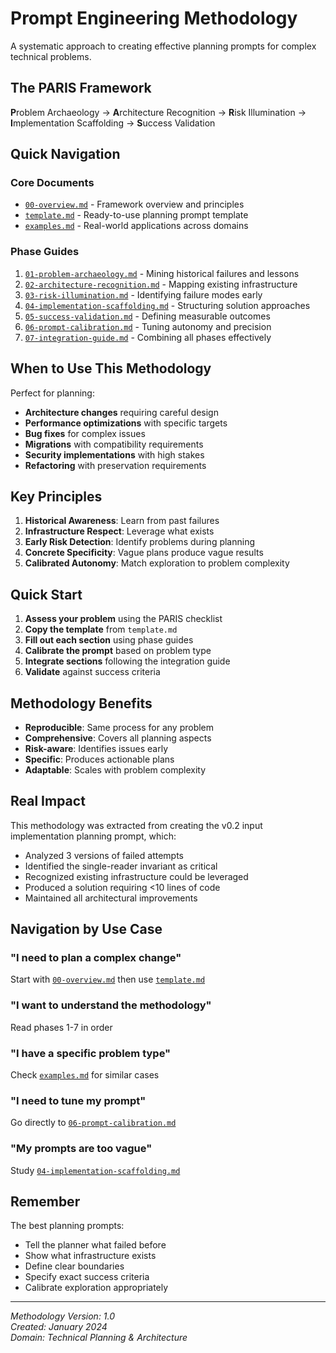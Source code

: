 # Prompt Engineering Methodology

A systematic approach to creating effective planning prompts for complex technical problems.

## The PARIS Framework

**P**roblem Archaeology → **A**rchitecture Recognition → **R**isk Illumination → **I**mplementation Scaffolding → **S**uccess Validation

## Quick Navigation

### Core Documents
- [`00-overview.md`](00-overview.md) - Framework overview and principles
- [`template.md`](template.md) - Ready-to-use planning prompt template
- [`examples.md`](examples.md) - Real-world applications across domains

### Phase Guides
1. [`01-problem-archaeology.md`](01-problem-archaeology.md) - Mining historical failures and lessons
2. [`02-architecture-recognition.md`](02-architecture-recognition.md) - Mapping existing infrastructure
3. [`03-risk-illumination.md`](03-risk-illumination.md) - Identifying failure modes early
4. [`04-implementation-scaffolding.md`](04-implementation-scaffolding.md) - Structuring solution approaches
5. [`05-success-validation.md`](05-success-validation.md) - Defining measurable outcomes
6. [`06-prompt-calibration.md`](06-prompt-calibration.md) - Tuning autonomy and precision
7. [`07-integration-guide.md`](07-integration-guide.md) - Combining all phases effectively

## When to Use This Methodology

Perfect for planning:
- **Architecture changes** requiring careful design
- **Performance optimizations** with specific targets
- **Bug fixes** for complex issues
- **Migrations** with compatibility requirements
- **Security implementations** with high stakes
- **Refactoring** with preservation requirements

## Key Principles

1. **Historical Awareness**: Learn from past failures
2. **Infrastructure Respect**: Leverage what exists
3. **Early Risk Detection**: Identify problems during planning
4. **Concrete Specificity**: Vague plans produce vague results
5. **Calibrated Autonomy**: Match exploration to problem complexity

## Quick Start

1. **Assess your problem** using the PARIS checklist
2. **Copy the template** from `template.md`
3. **Fill out each section** using phase guides
4. **Calibrate the prompt** based on problem type
5. **Integrate sections** following the integration guide
6. **Validate** against success criteria

## Methodology Benefits

- **Reproducible**: Same process for any problem
- **Comprehensive**: Covers all planning aspects
- **Risk-aware**: Identifies issues early
- **Specific**: Produces actionable plans
- **Adaptable**: Scales with problem complexity

## Real Impact

This methodology was extracted from creating the v0.2 input implementation planning prompt, which:
- Analyzed 3 versions of failed attempts
- Identified the single-reader invariant as critical
- Recognized existing infrastructure could be leveraged
- Produced a solution requiring <10 lines of code
- Maintained all architectural improvements

## Navigation by Use Case

### "I need to plan a complex change"
Start with [`00-overview.md`](00-overview.md) then use [`template.md`](template.md)

### "I want to understand the methodology"
Read phases 1-7 in order

### "I have a specific problem type"
Check [`examples.md`](examples.md) for similar cases

### "I need to tune my prompt"
Go directly to [`06-prompt-calibration.md`](06-prompt-calibration.md)

### "My prompts are too vague"
Study [`04-implementation-scaffolding.md`](04-implementation-scaffolding.md)

## Remember

The best planning prompts:
- Tell the planner what failed before
- Show what infrastructure exists
- Define clear boundaries
- Specify exact success criteria
- Calibrate exploration appropriately

---

*Methodology Version: 1.0*  
*Created: January 2024*  
*Domain: Technical Planning & Architecture*